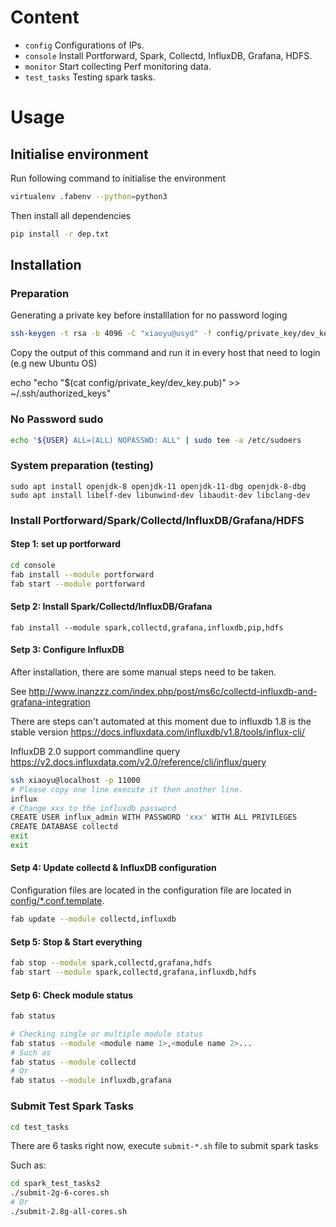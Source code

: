 # Content

- `config` Configurations of IPs.
- `console` Install Portforward, Spark, Collectd, InfluxDB, Grafana, HDFS.
- `monitor` Start collecting Perf monitoring data.
- `test_tasks` Testing spark tasks.

# Usage

## Initialise environment

Run following command to initialise the environment

```bash
virtualenv .fabenv --python=python3
```

Then install all dependencies

```bash
pip install -r dep.txt 
```

## Installation

### Preparation

Generating a private key before installlation for no password loging

```bash
ssh-keygen -t rsa -b 4096 -C "xiaoyu@usyd" -f config/private_key/dev_key
```

Copy the output of this command and run it in every host that need to login (e.g new Ubuntu OS)

echo "echo \"$(cat config/private_key/dev_key.pub)\" >> ~/.ssh/authorized_keys"

### No Password sudo

```bash
echo "${USER} ALL=(ALL) NOPASSWD: ALL" | sudo tee -a /etc/sudoers
```

### System preparation (testing)

```
sudo apt install openjdk-8 openjdk-11 openjdk-11-dbg openjdk-8-dbg 
sudo apt install libelf-dev libunwind-dev libaudit-dev libclang-dev
```

### Install Portforward/Spark/Collectd/InfluxDB/Grafana/HDFS

#### Step 1: set up portforward

```bash
cd console
fab install --module portforward
fab start --module portforward
```

#### Setp 2: Install Spark/Collectd/InfluxDB/Grafana
```
fab install --module spark,collectd,grafana,influxdb,pip,hdfs
```

#### Setp 3: Configure InfluxDB

After installation, there are some manual steps need to be taken.

See http://www.inanzzz.com/index.php/post/ms6c/collectd-influxdb-and-grafana-integration

There are steps can't automated at this moment due to influxdb 1.8 is the stable version
https://docs.influxdata.com/influxdb/v1.8/tools/influx-cli/

InfluxDB 2.0 support commandline query https://v2.docs.influxdata.com/v2.0/reference/cli/influx/query

```bash
ssh xiaoyu@localhost -p 11000
# Please copy one line execute it then another line.
influx
# Change xxx to the influxdb password
CREATE USER influx_admin WITH PASSWORD 'xxx' WITH ALL PRIVILEGES
CREATE DATABASE collectd
exit
exit
```

#### Setp 4: Update collectd & InfluxDB configuration

Configuration files are located in the configuration file are located in [config/*.conf.template](../config/).

```bash
fab update --module collectd,influxdb
```

#### Setp 5: Stop & Start everything

```bash
fab stop --module spark,collectd,grafana,hdfs
fab start --module spark,collectd,grafana,influxdb,hdfs
```

#### Setp 6: Check module status

```bash
fab status

# Checking single or multiple module status
fab status --module <module name 1>,<module name 2>...
# Such as
fab status --module collectd
# Or
fab status --module influxdb,grafana
```

### Submit Test Spark Tasks

```bash
cd test_tasks
```

There are 6 tasks right now, execute `submit-*.sh` file to submit spark tasks

Such as:

```bash
cd spark_test_tasks2
./submit-2g-6-cores.sh
# Or
./submit-2.8g-all-cores.sh
```
